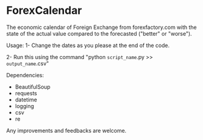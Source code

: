 # ForexCalendar
The economic calendar of Foreign Exchange from forexfactory.com with the state of the actual value compared to the forecasted ("better" or "worse").

Usage:
1- Change the dates as you please at the end of the code.

2- Run this using the command "python `script_name`.py >> `output_name`.csv"


Dependencies:
- BeautifulSoup
- requests
- datetime
- logging
- csv
- re


Any improvements and feedbacks are welcome.
